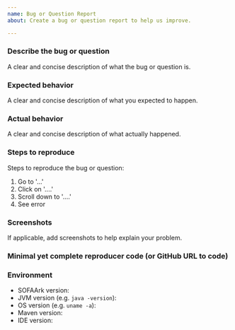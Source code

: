 ```yaml
---
name: Bug or Question Report
about: Create a bug or question report to help us improve.

---
```


### Describe the bug or question

A clear and concise description of what the bug or question is.

### Expected behavior

A clear and concise description of what you expected to happen.

### Actual behavior

A clear and concise description of what actually happened.

### Steps to reproduce

Steps to reproduce the bug or question:

1. Go to '...'
2. Click on '....'
3. Scroll down to '....'
4. See error

### Screenshots

If applicable, add screenshots to help explain your problem.

### Minimal yet complete reproducer code (or GitHub URL to code)

### Environment

- SOFAArk version:
- JVM version (e.g. `java -version`):
- OS version (e.g. `uname -a`):
- Maven version:
- IDE version:
